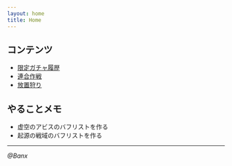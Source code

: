 ```yaml
---
layout: home
title: Home
---
```



## コンテンツ
* [限定ガチャ履歴](doc/exclusive.md)
* [連合作戦](doc/jointoperation.md)
* [放置狩り](doc/unmannedhunting.md)

## やることメモ
* 虚空のアビスのバフリストを作る
* 起源の戦域のバフリストを作る

---
*@Banx*
